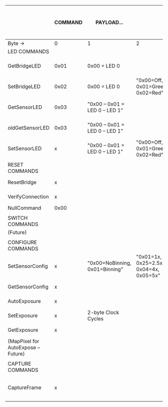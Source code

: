 |                                    | COMMAND | PAYLOAD...                     |                                        |                |  | BRIDGE SERIAL REPLY    |                            |  | SENSOR SERIAL REPLY    | SENSOR REPLY (PAYLOAD or 16-BIT LENGTH)   |   | PAYLOAD...             |                                  |                                        |                |   |
|------------------------------------|---------|--------------------------------|----------------------------------------|----------------|--|------------------------|----------------------------|--|------------------------|-------------------------------------------|---|------------------------|----------------------------------|----------------------------------------|----------------|---|
| Byte →                             | 0       | 1                              | 2                                      | 3              |  | 0                      | 1                          |  | 0                      | 1                                         | 2 | 3                      | 4                                | 5                                      | 6              | 7 |
| LED COMMANDS                       |         |                                |                                        |                |  |                        |                            |  |                        |                                           |   |                        |                                  |                                        |                |   |
| GetBridgeLED                       | 0x01    | 0x00 = LED 0                   |                                        |                |  | "0x00=OK, 0x01+=Error" | "00=Off, 01=Green, 02=Red" |  |                        |                                           |   |                        |                                  |                                        |                |   |
| SetBridgeLED                       | 0x02    | 0x00 = LED 0                   | "0x00=Off, 0x01=Green, 0x02=Red"       |                |  | "0x00=OK, 0x01+=Error" |                            |  |                        |                                           |   |                        |                                  |                                        |                |   |
| GetSensorLED                       | 0x03    | "0x00 – 0x01 = LED 0 – LED 1"  |                                        |                |  | "0x00=OK, 0x01+=Error" |                            |  | "0x00=OK, 0x01+=Error" | "00=Off, 01=Green, 02=Red"                |   | -                      | -                                |                                        |                |   |
| oldGetSensorLED                    | 0x03    | "0x00 – 0x01 = LED 0 – LED 1"  |                                        |                |  | "0x00=OK, 0x01+=Error" |                            |  | "0x00=OK, 0x01+=Error" | 2                                         |   | "0x00=OK, 0x01+=Error" | "0x00=Off, 0x01=Green, 0x02=Red" |                                        |                |   |
| SetSensorLED                       | x       | "0x00 – 0x01 = LED 0 – LED 1"  | "0x00=Off, 0x01=Green, 0x02=Red"       |                |  | "0x00=OK, 0x01+=Error" |                            |  |                        | 1                                         |   | "0x00=OK, 0x01+=Error" |                                  |                                        |                |   |
|                                    |         |                                |                                        |                |  |                        |                            |  |                        |                                           |   |                        |                                  |                                        |                |   |
| RESET COMMANDS                     |         |                                |                                        |                |  |                        |                            |  |                        |                                           |   |                        |                                  |                                        |                |   |
| ResetBridge                        | x       |                                |                                        |                |  | "0x00=OK, 0x01+=Error" |                            |  |                        |                                           |   |                        |                                  |                                        |                |   |
| VerifyConnection                   | x       |                                |                                        |                |  | "0x00=OK, 0x01+=Error" |                            |  |                        |                                           |   |                        |                                  |                                        |                |   |
| NullCommand                        | 0x00    |                                |                                        |                |  |                        |                            |  |                        |                                           |   |                        |                                  |                                        |                |   |
|                                    |         |                                |                                        |                |  |                        |                            |  |                        |                                           |   |                        |                                  |                                        |                |   |
| SWITCH COMMANDS                    |         |                                |                                        |                |  |                        |                            |  |                        |                                           |   |                        |                                  |                                        |                |   |
| (Future)                           |         |                                |                                        |                |  |                        |                            |  |                        |                                           |   |                        |                                  |                                        |                |   |
|                                    |         |                                |                                        |                |  |                        |                            |  |                        |                                           |   |                        |                                  |                                        |                |   |
| CONFIGURE COMMANDS                 |         |                                |                                        |                |  |                        |                            |  |                        |                                           |   |                        |                                  |                                        |                |   |
| SetSensorConfig                    | x       | "0x00=NoBinning, 0x01=Binning" | "0x01=1x, 0x25=2.5x, 0x04=4x, 0x05=5x" | "0b11111 0x1F" |  | "0x00=OK, 0x01+=Error" |                            |  |                        | 4                                         |   | "0x00=OK, 0x01+=Error" | "0x00=NoBinning, 0x01=Binning"   | "0x01=1x, 0x25=2.5x, 0x04=4x, 0x05=5x" | "0b11111 0x1F" |   |
| GetSensorConfig                    | x       |                                |                                        |                |  | "0x00=OK, 0x01+=Error" |                            |  |                        | 3                                         |   | "0x00=OK, 0x01+=Error" | 2-byte Clock Cycles              |                                        |                |   |
| AutoExposure                       | x       |                                |                                        |                |  | "0x00=OK, 0x01+=Error" |                            |  |                        | 3                                         |   | "0x00=OK, 0x01+=Error" | 2-byte Clock Cycles              |                                        |                |   |
| SetExposure                        | x       | 2-byte Clock Cycles            |                                        |                |  | "0x00=OK, 0x01+=Error" |                            |  |                        | 1                                         |   | "0x00=OK, 0x01+=Error" |                                  |                                        |                |   |
| GetExposure                        | x       |                                |                                        |                |  | "0x00=OK, 0x01+=Error" |                            |  |                        | 3                                         |   | "0x00=OK, 0x01+=Error" | 2-byte Clock Cycles              |                                        |                |   |
| (MapPixel for AutoExpose – Future) |         |                                |                                        |                |  |                        |                            |  |                        |                                           |   |                        |                                  |                                        |                |   |
|                                    |         |                                |                                        |                |  |                        |                            |  |                        |                                           |   |                        |                                  |                                        |                |   |
| CAPTURE COMMANDS                   |         |                                |                                        |                |  |                        |                            |  |                        |                                           |   |                        |                                  |                                        |                |   |
| CaptureFrame                       | x       |                                |                                        |                |  | "0x00=OK, 0x01+=Error" |                            |  |                        | 3 – 1569 (1 byte status + 2 bytes*pixels) |   | "0x00=OK, 0x01+=Error" | PIXEL 1                          |                                        | PIXEL2...      |   |
